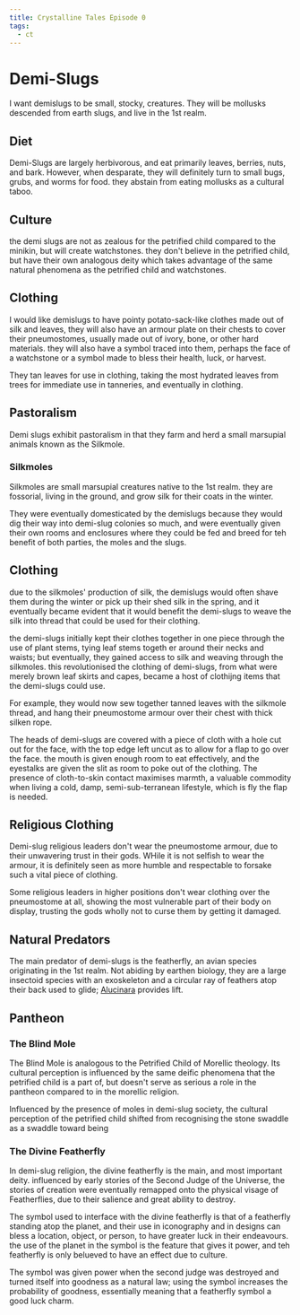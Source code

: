 ```yaml
---
title: Crystalline Tales Episode 0
tags:
  - ct
---
```

# Demi-Slugs
I want demislugs to be small, stocky, creatures. They will be mollusks descended from earth slugs, and live in the 1st realm.

## Diet
Demi-Slugs are largely herbivorous, and eat primarily leaves, berries, nuts, and bark. However, when desparate, they will definitely turn to small bugs, grubs, and worms for food. they abstain from eating mollusks as a cultural taboo.

## Culture
the demi slugs are not as zealous for the petrified child compared to the minikin, but will create watchstones. they don't believe in the petrified child, but have their own analogous deity which takes advantage of the same natural phenomena as the petrified child and watchstones.

## Clothing
I would like demislugs to have pointy potato-sack-like clothes made out of silk and leaves, they will also have an armour plate on their chests to cover their pneumostomes, usually made out of ivory, bone, or other hard materials. they will also have a symbol traced into them, perhaps the face of a watchstone or a symbol made to bless their health, luck, or harvest.

They tan leaves for use in clothing, taking the most hydrated leaves from trees for immediate use in tanneries, and eventually in clothing.

## Pastoralism
Demi slugs exhibit pastoralism in that they farm and herd a small marsupial animals known as the Silkmole.
### Silkmoles
Silkmoles are small marsupial creatures native to the 1st realm. they are fossorial, living in the ground, and grow silk for their coats in the winter.

They were eventually domesticated by the demislugs because they would dig their way into demi-slug colonies so much, and were eventually given their own rooms and enclosures where they could be fed and breed for teh benefit of both parties, the moles and the slugs.

## Clothing
due to the silkmoles' production of silk, the demislugs would often shave them during the winter or pick up their shed silk in the spring, and it eventually became evident that it would benefit the demi-slugs to weave the silk into thread that could be used for their clothing.

the demi-slugs initially kept their clothes together in one piece through the use of plant stems, tying leaf stems togeth er around their necks and waists; but eventually, they gained access to silk and weaving through the silkmoles. this revolutionised the clothing of demi-slugs, from what were merely brown leaf skirts and capes, became a host of clothijng items that the demi-slugs could use.

For example, they would now sew together tanned leaves with the silkmole thread, and hang their pneumostome armour over their chest with thick silken rope.

The heads of demi-slugs are covered with a piece of cloth with a hole cut out for the face, with the top edge left uncut as to allow for a flap to go over the face. the mouth is given enough room to eat effectively, and the eyestalks are given the slit as room to poke out of the clothing. The presence of cloth-to-skin contact maximises marmth, a valuable commodity when living a cold, damp, semi-sub-terranean lifestyle, which is fly the flap is needed.
## Religious Clothing
Demi-slug religious leaders don't wear the pneumostome armour, due to their unwavering trust in their gods. WHile it is not selfish to wear the armour, it is definitely seen as more humble and respectable to forsake such a vital piece of clothing.

Some religious leaders in higher positions don't wear clothing over the pneumostome at all, showing the most vulnerable part of their body on display, trusting the gods wholly not to curse them by getting it damaged.

## Natural Predators
The main predator of demi-slugs is the featherfly, an avian species originating in the 1st realm. Not abiding by earthen biology, they are a large insectoid species with an exoskeleton and a circular ray of feathers atop their back used to glide; [Alucinara](deities/alucinara.md) provides lift.

## Pantheon
### The Blind Mole
The Blind Mole is analogous to the Petrified Child of Morellic theology. Its cultural perception is influenced by the same deific phenomena that the petrified child is a part of, but doesn't serve as serious a role in the pantheon compared to in the morellic religion.

Influenced by the presence of moles in demi-slug society, the cultural perception of the petrified child shifted from recognising the stone swaddle as a swaddle toward being 

### The Divine Featherfly
In demi-slug religion, the divine featherfly is the main, and most important deity. influenced by early stories of the Second Judge of the Universe, the stories of creation were eventually remapped onto the physical visage of Featherflies, due to their salience and great ability to destroy.

The symbol used to interface with the divine featherfly is that of a featherfly standing atop the planet, and their use in iconography and in designs can bless a location, object, or person, to have greater luck in their endeavours. the use of the planet in the symbol is the feature that gives it power, and teh featherfly is only belueved to have an effect due to culture.

The symbol was given power when the second judge was destroyed and turned itself into goodness as a natural law; using the symbol increases the probability of goodness, essentially meaning that a featherfly symbol a good luck charm.
